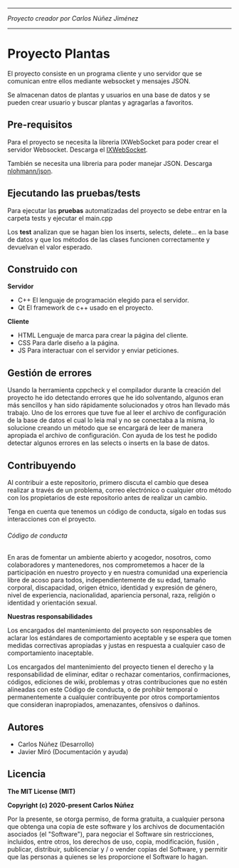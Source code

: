 *******************************************
*Proyecto creador por Carlos Núñez Jiménez*
*******************************************

# Proyecto Plantas

El proyecto consiste en un programa cliente y uno servidor que se comunican entre
ellos mediante websocket y mensajes JSON.

Se almacenan datos de plantas y usuarios en una base de datos y se pueden crear
usuario y buscar plantas y agragarlas a favoritos.

## Pre-requisitos

Para el proyecto se necesita la libreria IXWebSocket para poder crear el servidor Websocket.
Descarga el [IXWebSocket](https://github.com/machinezone/IXWebSocket).

También se necesita una libreria para poder manejar JSON.
Descarga [nlohmann/json](https://github.com/nlohmann/json).

## Ejecutando las pruebas/tests

Para ejecutar las **pruebas** automatizadas del proyecto se debe entrar en la carpeta tests
y ejecutar el main.cpp

Los **test** analizan que se hagan bien los inserts, selects, delete... en la base de datos y
que los métodos de las clases funcionen correctamente y devuelvan el valor esperado.

## Construido con

**Servidor**
- C++ El lenguaje de programación elegido para el servidor.
- Qt El framework de c++ usado en el proyecto.

**Cliente**
- HTML Lenguaje de marca para crear la página del cliente.
- CSS Para darle diseño a la página.
- JS Para interactuar con el servidor y enviar peticiones.

## Gestión de errores

Usando la herramienta cppcheck y el compilador durante la creación del proyecto he ido detectando errores que he ido
solventando, algunos eran más sencillos y han sido rápidamente solucionados y otros han llevado más trabajo.
Uno de los errores que tuve fue al leer el archivo de configuración de la base de datos el cual lo leia mal y no
se conectaba a la misma, lo solucione creando un método que se encargará de leer de manera apropiada el archivo de configuración.
Con ayuda de los test he podido detectar algunos errores en las selects o inserts en la base de datos.

## Contribuyendo

Al contribuir a este repositorio, primero discuta el cambio que desea realizar a través de un problema, 
correo electrónico o cualquier otro método con los propietarios de este repositorio antes de realizar un cambio.

Tenga en cuenta que tenemos un código de conducta, sígalo en todas sus interacciones con el proyecto.

###### Código de conducta

En aras de fomentar un ambiente abierto y acogedor, nosotros, como colaboradores y mantenedores, 
nos comprometemos a hacer de la participación en nuestro proyecto y en nuestra comunidad una experiencia libre de acoso para todos, 
independientemente de su edad, tamaño corporal, discapacidad, origen étnico, identidad y expresión de género, nivel de experiencia, 
nacionalidad, apariencia personal, raza, religión o identidad y orientación sexual.

**Nuestras responsabilidades**

Los encargados del mantenimiento del proyecto son responsables de aclarar los estándares de comportamiento aceptable 
y se espera que tomen medidas correctivas apropiadas y justas en respuesta a cualquier caso de comportamiento inaceptable.

Los encargados del mantenimiento del proyecto tienen el derecho y la responsabilidad de eliminar, editar o rechazar comentarios, 
confirmaciones, códigos, ediciones de wiki, problemas y otras contribuciones que no estén alineadas con este Código de conducta, 
o de prohibir temporal o permanentemente a cualquier contribuyente por otros comportamientos que consideran inapropiados, amenazantes, ofensivos o dañinos.

## Autores

- Carlos Núñez (Desarrollo)
- Javier Miró (Documentación y ayuda)

## Licencia

**The MIT License (MIT)**

**Copyright (c) 2020-present Carlos Núñez**

Por la presente, se otorga permiso, de forma gratuita, a cualquier persona que obtenga una copia de este software y los archivos de documentación asociados (el "Software"),
para negociar el Software sin restricciones, incluidos, entre otros, los derechos de uso, copia, modificación, fusión , publicar, distribuir, sublicenciar y / o vender copias del Software,
y permitir que las personas a quienes se les proporcione el Software lo hagan.
